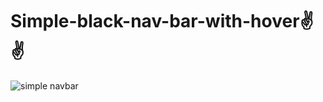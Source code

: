 # Simple-black-nav-bar-with-hover✌️✌️


![simple navbar](https://github.com/WebDevShakil/Simple-black-nav-bar-with-hover/assets/97349892/2af18939-f521-4253-9666-a60a63259539)

